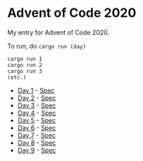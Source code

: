 # Advent of Code 2020

My entry for Advent of Code 2020.

To run, do `cargo run (day)`

```
cargo run 1
cargo run 2
cargo run 3
(etc.)
```

- [Day 1](src/days/day1.rs) - [Spec](https://adventofcode.com/2020/day/1)
- [Day 2](src/days/day2.rs) - [Spec](https://adventofcode.com/2020/day/2)
- [Day 3](src/days/day3.rs) - [Spec](https://adventofcode.com/2020/day/3)
- [Day 4](src/days/day4.rs) - [Spec](https://adventofcode.com/2020/day/4)
- [Day 5](src/days/day5.rs) - [Spec](https://adventofcode.com/2020/day/5)
- [Day 6](src/days/day6.rs) - [Spec](https://adventofcode.com/2020/day/6)
- [Day 7](src/days/day7.rs) - [Spec](https://adventofcode.com/2020/day/7)
- [Day 8](src/days/day8.rs) - [Spec](https://adventofcode.com/2020/day/8)
- [Day 9](src/days/day9.rs) - [Spec](https://adventofcode.com/2020/day/9)
